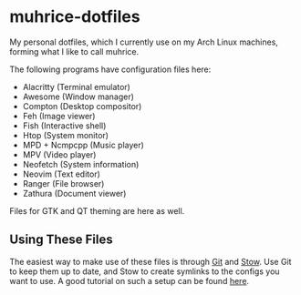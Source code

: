 # muhrice-dotfiles
My personal dotfiles, which I currently use on my Arch Linux machines, forming what I like to call muhrice.

The following programs have configuration files here:

- Alacritty (Terminal emulator)
- Awesome (Window manager)
- Compton (Desktop compositor)
- Feh (Image viewer)
- Fish (Interactive shell)
- Htop (System monitor)
- MPD + Ncmpcpp (Music player)
- MPV (Video player)
- Neofetch (System information)
- Neovim (Text editor)
- Ranger (File browser)
- Zathura (Document viewer)

Files for GTK and QT theming are here as well.

## Using These Files

The easiest way to make use of these files is through
[Git](https://git-scm.com/) and
[Stow](https://www.gnu.org/software/stow/).
Use Git to keep them up to date, and Stow to create symlinks to the configs you want to use.
A good tutorial on such a setup can be found
[here](http://brandon.invergo.net/news/2012-05-26-using-gnu-stow-to-manage-your-dotfiles.html).
